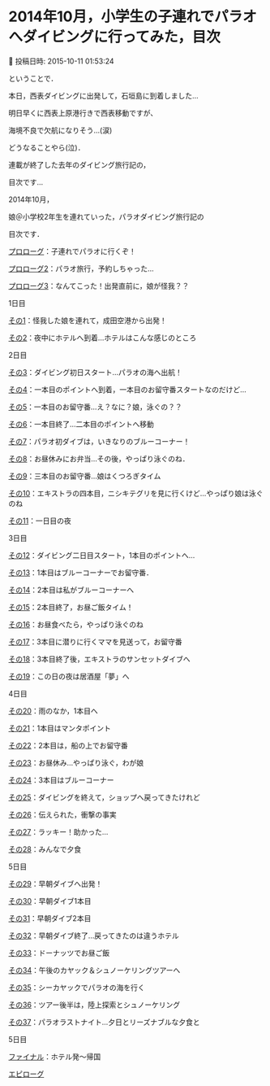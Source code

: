 # 2014年10月，小学生の子連れでパラオへダイビングに行ってみた，目次

📅 投稿日時: 2015-10-11 01:53:24

ということで．


本日，西表ダイビングに出発して，石垣島に到着しました…


明日早くに西表上原港行きで西表移動ですが、


海境不良で欠航になりそう…(涙)


どうなることやら(泣)．


連載が終了した去年のダイビング旅行記の，


目次です…





2014年10月，


娘＠小学校2年生を連れていった，パラオダイビング旅行記の


目次です．





[プロローグ](e84dd5c2ec53ea5067a0546ec617db545.md)：子連れでパラオに行くぞ！


[プロローグ2](ef758448e905d02a43370d55394f7ae80.md)：パラオ旅行，予約しちゃった…


[プロローグ3](e95853d196b344ce024da252520a19971.md)：なんてこった！出発直前に，娘が怪我？？





1日目


[その1](eeed82db07fdbc4b035848bc3b656aa89.md)：怪我した娘を連れて，成田空港から出発！


[その2](ea3ab8413154c86215a7a0352488c9602.md)：夜中にホテルへ到着…ホテルはこんな感じのところ





2日目


[その3](e8cf5edcb3b5d8d3a981023558f1ef51d.md)：ダイビング初日スタート…パラオの海へ出航！


[その4](eadff73d06de0e5412d15fada84ec477b.md)：一本目のポイントへ到着，一本目のお留守番スタートなのだけど…


[その5](edd55843bae60cae7fcf74bb5767a3731.md)：一本目のお留守番…え？なに？娘，泳ぐの？？


[その6](edd55843bae60cae7fcf74bb5767a3731.md)：一本目終了…二本目のポイントへ移動


[その7](e3131f9333ee9d84cbbe7f374653d3e22.md)：パラオ初ダイブは，いきなりのブルーコーナー！


[その8](ed9a5aab15dad0c179fe1cb0eefa728ec.md)：お昼休みにお弁当…その後，やっぱり泳ぐのね．


[その9](e61456d02907e0dd22dcf43e941351d03.md)：三本目のお留守番…娘はくつろぎタイム


[その10](ef47592d472fa8e22da468b7258f411d7.md)：エキストラの四本目，ニシキテグリを見に行くけど…やっぱり娘は泳ぐのね


[その11](ef55fef887c056421cc94ef3a226db041.md)：一日目の夜





3日目


[その12](e28693ae73ce79536e3ee8be1713ce0c5.md)：ダイビング二日目スタート，1本目のポイントへ…


[その13](e53781096f9fa060c07f6d6fcbf13c4c2.md)：1本目はブルーコーナーでお留守番．


[その14](eba3ccdc5ca3ad1f5b4706c8df4cebf50.md)：2本目は私がブルーコーナーへ


[その15](ef5cfbfd06d7a769618b26537c87ba52e.md)：2本目終了，お昼ご飯タイム！


[その16](e2d0f7fbc26766ac8935c47d4cc0f4ad3.md)：お昼食べたら，やっぱり泳ぐのね


[その17](e265625e0f315cc21f02fadc74629c5ff.md)：3本目に潜りに行くママを見送って，お留守番


[その18](e1d2c0c3a9b11657328a4a36e1c882ee1.md)：3本目終了後，エキストラのサンセットダイブへ


[その19](eaa2204c36c2cf6bd65ec5c1c89cac9d5.md)：この日の夜は居酒屋「夢」へ





4日目


[その20](e755c55ac9b55e9d3915f1ca97eb27f1a.md)：雨のなか，1本目へ


[その21](ee03cdc26a447cafaadb94aeb40f7ce17.md)：1本目はマンタポイント


[その22](e0f26418d3e703053c834a1a634589737.md)：2本目は，船の上でお留守番


[その23](eb15a84e8f83bf454e375017264c1c7fb.md)：お昼休み…やっぱり泳ぐ，わが娘


[その24](e97dcd5feb96f94899ceef62f36c9b5cf.md)：3本目はブルーコーナー


[その25](e80bfb8569ad72cd5eed4ffec3a23f161.md)：ダイビングを終えて，ショップへ戻ってきたけれど


[その26](ee2daf268721189d7a55847f974885e32.md)：伝えられた，衝撃の事実


[その27](e81dc4847d4fc287f2913941219f1ad85.md)：ラッキー！助かった…


[その28](e9a83b8f7ed075eba17af9665b72107bd.md)：みんなで夕食





5日目


[その29](e88d4325eba34796a0e5526c83b71a268.md)：早朝ダイブへ出発！


[その30](ed0818d5c44eb895a26213a12876af3e9.md)：早朝ダイブ1本目


[その31](e563bf50d3f13d36fe9c0f263e00a50a8.md)：早朝ダイブ2本目


[その32](e0c0d47db74e5b7edc03f4db28a8d31f5.md)：早朝ダイブ終了…戻ってきたのは違うホテル


[その33](ec19184284d1555ef32e7bef1b99ffa89.md)：ドーナッツでお昼ご飯


[その34](e08048109eec76ab7e45b3e3ced31fd8b.md)：午後のカヤック＆シュノーケリングツアーへ


[その35](ea2ca1e25b5b2737f04504a24e7ae3f10.md)：シーカヤックでパラオの海を行く


[その36](e26bc063902bd925780ac3ed6e087a913.md)：ツアー後半は，陸上探索とシュノーケリング


[その37](e44ebac31ce49f1869982f62da91389ad.md)：パラオラストナイト…夕日とリーズナブルな夕食と





5日目


[ファイナル](e7e491eb442eecae319d898280c6e8b0c.md)：ホテル発～帰国





[エピローグ](e883aa7394843241d382dd94c2a313b04.md)
